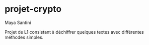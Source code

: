 # projet-crypto
Maya Santini

Projet de L1 consistant à déchiffrer quelques textes avec différentes méthodes simples.

